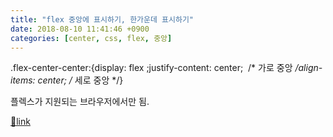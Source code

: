 ```yaml
---
title: "flex 중앙에 표시하기, 한가운데 표시하기"
date: 2018-08-10 11:41:46 +0900
categories: [center, css, flex, 중앙]
---
```


.flex-center-center:{display: flex ;justify-content: center;  /* 가로 중앙 */align-items: center; /* 세로 중앙 */}  
  
플렉스가 지원되는 브라우저에서만 됨.


[🔗link](http://www.mins01.com/mh/tech/read/1185)
